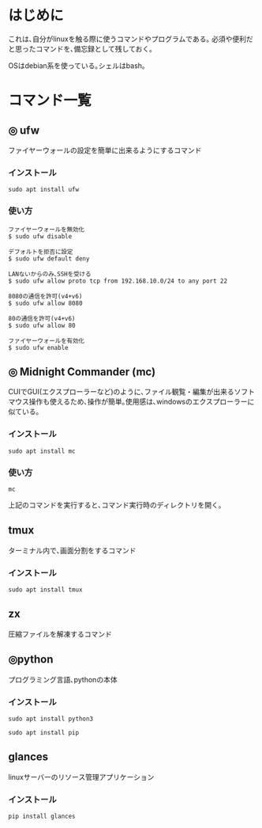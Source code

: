 # はじめに

これは､自分がlinuxを触る際に使うコマンドやプログラムである｡
必須や便利だと思ったコマンドを､備忘録として残しておく｡

OSはdebian系を使っている｡シェルはbash｡



# コマンド一覧

## ◎ ufw

ファイヤーウォールの設定を簡単に出来るようにするコマンド

### インストール

```
sudo apt install ufw
```

### 使い方

```
ファイヤーウォールを無効化
$ sudo ufw disable

デフォルトを拒否に設定
$ sudo ufw default deny

LANないからのみ､SSHを受ける
$ sudo ufw allow proto tcp from 192.168.10.0/24 to any port 22

8080の通信を許可(v4+v6)
$ sudo ufw allow 8080

80の通信を許可(v4+v6)
$ sudo ufw allow 80

ファイヤーウォールを有効化
$ sudo ufw enable
```

## ◎ Midnight Commander (mc)

CUIでGUI(エクスプローラーなど)のように､ファイル観覧・編集が出来るソフト
マウス操作も使えるため､操作が簡単｡使用感は､windowsのエクスプローラーに似ている｡

### インストール

```
sudo apt install mc
```

### 使い方

```
mc
```

上記のコマンドを実行すると､コマンド実行時のディレクトリを開く｡

## tmux

ターミナル内で､画面分割をするコマンド

### インストール

```
sudo apt install tmux
```

## zx

圧縮ファイルを解凍するコマンド

## ◎python

プログラミング言語､pythonの本体

### インストール

```
sudo apt install python3
```

```
sudo apt install pip
```

## glances

linuxサーバーのリソース管理アプリケーション

### インストール

```
pip install glances
```



